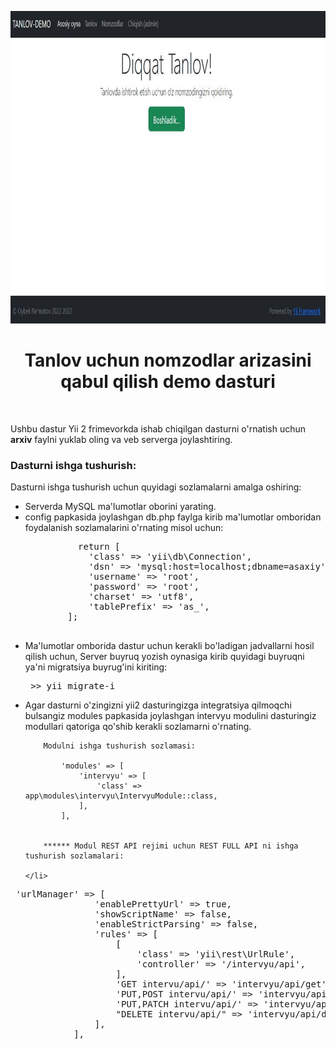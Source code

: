 <p align="center">
    <a href="#" target="_blank">
        <img src="https://github.com/oybek1349/intervyu-demo/blob/master/images/Tanlov-demo-home.JPG" height="500px">
    </a>
    <h1 align="center">Tanlov uchun nomzodlar arizasini qabul qilish demo dasturi</h1>
    <br>
</p>

Ushbu dastur Yii 2 frimevorkda ishab chiqilgan dasturni o'rnatish uchun
<b>arxiv</b> faylni yuklab oling va veb serverga joylashtiring.
<h3>Dasturni ishga tushurish:</h3>
Dasturni ishga tushurish uchun quyidagi sozlamalarni amalga oshiring: 
<ul>
    <li> Serverda MySQL ma'lumotlar oborini yarating.</li>
    <li> config papkasida joylashgan db.php faylga kirib ma'lumotlar omboridan foydalanish sozlamalarini o'rnating misol uchun:
      <pre>
          return [
            'class' => 'yii\db\Connection',
            'dsn' => 'mysql:host=localhost;dbname=asaxiy',
            'username' => 'root',
            'password' => 'root',
            'charset' => 'utf8',
            'tablePrefix' => 'as_',
        ];
        </pre>    
    </li>
    <li> Ma'lumotlar omborida dastur uchun kerakli bo'ladigan jadvallarni hosil qilish uchun,
        Server buyruq yozish oynasiga kirib quyidagi buyruqni ya'ni migratsiya buyrug'ini kiriting:
        <pre> >> yii migrate-i </pre>
    </li>
    <li> Agar dasturni o'zingizni yii2 dasturingizga integratsiya qilmoqchi bulsangiz modules papkasida joylashgan 
        intervyu modulini dasturingiz modullari qatoriga qo'shib kerakli sozlamarni o'rnating.         
        
        Modulni ishga tushurish sozlamasi:         
        
            'modules' => [
                'intervyu' => [
                    'class' => app\modules\intervyu\IntervyuModule::class,
                ],
            ],       
        
        
        ****** Modul REST API rejimi uchun REST FULL API ni ishga tushurish sozlamalari: 
                    
    </li>
</ul>
     <pre> 'urlManager' => [
                'enablePrettyUrl' => true,
                'showScriptName' => false,
                'enableStrictParsing' => false,
                'rules' => [
                    [ 
                        'class' => 'yii\rest\UrlRule', 
                        'controller' => '/intervyu/api',
                    ],
                    'GET intervu/api/<id:\d+>' => 'intervyu/api/get',
                    'PUT,POST intervu/api/<id:\d+>' => 'intervyu/api/create',
                    'PUT,PATCH intervu/api/<id:\d+>' => 'intervyu/api/update',
                    "DELETE intervu/api/<id:\d+>" => 'intervyu/api/delete',
                ],
            ],
      </pre>
      
